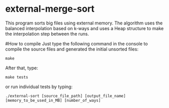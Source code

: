 # external-merge-sort
This program sorts big files using external memory. The algorithm uses the balanced interpolation based on k-ways and uses a Heap structure to make the interpolation step between the runs.

#How to compile
Just type the following command in the console to compile the source files and generated the initial unsorted files:
```
make
```
After that, type:
```
make tests
```
or run individual tests by typing:
```
./external-sort [source_file_path] [output_file_name] [memory_to_be_used_in_MB] [number_of_ways] 
```
